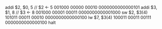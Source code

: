 addi $2, $0, 5 // $2 <- 5
001000 00000 00010 0000000000000101
addi $3, $1, 8 // $3 <- 8
001000 00001 00011 0000000000001000
sw $2, $3(4)
101011 00011 00010 0000000000000100
lw $7, $3(4)
100011 00011 00111 0000000000000100
halt